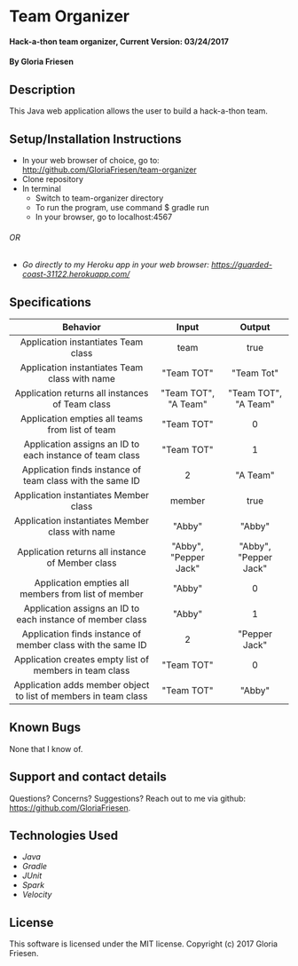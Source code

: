 # Team Organizer

#### Hack-a-thon team organizer, Current Version: 03/24/2017

#### By Gloria Friesen

## Description
This Java web application allows the user to build a hack-a-thon team.

## Setup/Installation Instructions
* In your web browser of choice, go to: <http://github.com/GloriaFriesen/team-organizer>
* Clone repository
* In terminal
  * Switch to team-organizer directory
  * To run the program, use command $ gradle run
  * In your browser, go to localhost:4567
###### OR
  * _Go directly to my Heroku app in your web browser: <https://guarded-coast-31122.herokuapp.com/>_

## Specifications

|Behavior|Input|Output|
|:---:|:---:|:---:|
|Application instantiates Team class|team|true|
|Application instantiates Team class with name|"Team TOT"|"Team Tot"|
|Application returns all instances of Team class|"Team TOT", "A Team"|"Team TOT", "A Team"|
|Application empties all teams from list of team|"Team TOT"|0|
|Application assigns an ID to each instance of team class|"Team TOT"|1|
|Application finds instance of team class with the same ID|2|"A Team"|
|Application instantiates Member class|member|true|
|Application instantiates Member class with name|"Abby"|"Abby"|
|Application returns all instance of Member class|"Abby", "Pepper Jack"|"Abby", "Pepper Jack"|
|Application empties all members from list of member|"Abby"|0|
|Application assigns an ID to each instance of member class|"Abby"|1|
|Application finds instance of member class with the same ID|2|"Pepper Jack"|
|Application creates empty list of members in team class|"Team TOT"|0|
|Application adds member object to list of members in team class|"Team TOT"|"Abby"|

## Known Bugs
None that I know of.

## Support and contact details
Questions? Concerns? Suggestions? Reach out to me via github: <https://github.com/GloriaFriesen>.

## Technologies Used
* _Java_
* _Gradle_
* _JUnit_
* _Spark_
* _Velocity_

## License
This software is licensed under the MIT license.
Copyright (c) 2017 Gloria Friesen.
